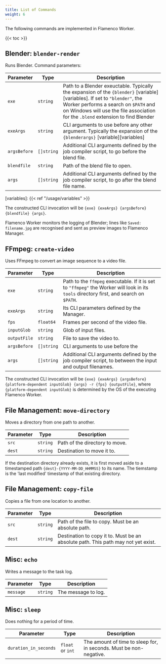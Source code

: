 ```yaml
---
title: List of Commands
weight: 6
---
```


The following commands are implemented in Flamenco Worker.

{{< toc >}}


## Blender: `blender-render`

Runs Blender. Command parameters:

| Parameter    | Type       | Description                                                                                                                                                                                                                                            |
|--------------|------------|--------------------------------------------------------------------------------------------------------------------------------------------------------------------------------------------------------------------------------------------------------|
| `exe`        | `string`   | Path to a Blender exeuctable. Typically the expansion of the `{blender}` [variable][variables]. If set to `"blender"`, the Worker performs a search on `$PATH` and on Windows will use the file association for the `.blend` extension to find Blender |
| `exeArgs`    | `string`   | CLI arguments to use before any other argument. Typically the expansion of the `{blenderargs}` [variable][variables]                                                                                                                                   |
| `argsBefore` | `[]string` | Additional CLI arguments defined by the job compiler script, to go before the blend file.                                                                                                                                                              |
| `blendfile`  | `string`   | Path of the blend file to open.                                                                                                                                                                                                                        |
| `args`       | `[]string` | Additional CLI arguments defined by the job compiler script, to go after the blend file name.                                                                                                                                                          |

[variables]: {{< ref "/usage/variables" >}}

The constructed CLI invocation will be `{exe} {exeArgs} {argsBefore} {blendfile} {args}`.

Flamenco Worker monitors the logging of Blender; lines like `Saved: filename.jpg` are recognised and sent as preview images to Flamenco Manager.

## FFmpeg: `create-video`

Uses FFmpeg to convert an image sequence to a video file.

| Parameter    | Type       | Description                                                                                                                             |
|--------------|------------|-----------------------------------------------------------------------------------------------------------------------------------------|
| `exe`        | `string`   | Path to the `ffmpeg` executable. If it is set to `"ffmpeg"` the Worker will look in its `tools` directory first, and search on `$PATH`. |
| `exeArgs`    | `string`   | Its CLI parameters defined by the Manager.                                                                                              |
| `fps`        | `float64`  | Frames per second of the video file.                                                                                                    |
| `inputGlob`  | `string`   | Glob of input files.                                                                                                                    |
| `outputFile` | `string`   | File to save the video to.                                                                                                              |
| `argsBefore` | `[]string` | CLI arguments to use before the                                                                                                         |
| `args`       | `[]string` | Additional CLI arguments defined by the job compiler script, to between the input and output filenames.                                 |

The constructed CLI invocation will be `{exe} {exeArgs} {argsBefore} {platform-dependent inputGlob} {args} -r {fps} {outputFile}`, where `{platform-dependent inputGlob}` is determined by the OS of the executing Flamenco Worker.

## File Management: `move-directory`

Moves a directory from one path to another.

| Parameter | Type     | Description                    |
|-----------|----------|--------------------------------|
| `src`     | `string` | Path of the directory to move. |
| `dest`    | `string` | Destination to move it to.     |

If the destination directory already exists, it is first moved aside to a timestamped path  `{dest}-{YYYY-MM-DD_HHMMSS}` to its name. The tiemstamp is the 'last modified' timestamp of that existing directory.

## File Management: `copy-file`

Copies a file from one location to another.

| Parameter | Type     | Description                                                                       |
|-----------|----------|-----------------------------------------------------------------------------------|
| `src`     | `string` | Path of the file to copy. Must be an absolute path.                               |
| `dest`    | `string` | Destination to copy it to. Must be an absolute path. This path may not yet exist. |

## Misc: `echo`

Writes a message to the task log.

| Parameter | Type     | Description         |
|-----------|----------|---------------------|
| `message` | `string` | The message to log. |

## Misc: `sleep`

Does nothing for a period of time.


| Parameter             | Type             | Description                                                        |
|-----------------------|------------------|--------------------------------------------------------------------|
| `duration_in_seconds` | `float` or `int` | The amount of time to sleep for, in seconds. Must be non-negative. |
